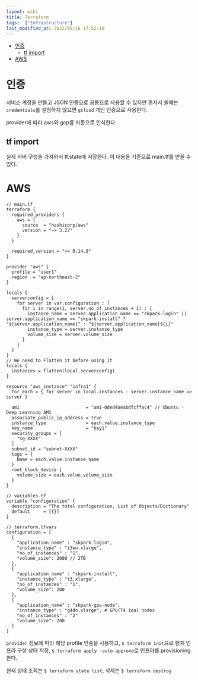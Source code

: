 ```yaml
---
layout: wiki 
title: Terraform
tags:  ["Infrastructure"]
last_modified_at: 2022/05/16 17:52:10
---
```


<!-- TOC -->

- [인증](#인증)
  - [tf import](#tf-import)
- [AWS](#aws)

<!-- /TOC -->

# 인증
서비스 계정을 만들고 JSON 인증으로 공통으로 사용할 수 있지만 혼자서 쓸때는 `credentials`를 설정하지 않으면 `gcloud` 개인 인증으로 사용한다.

provider에 따라 aws와 gcp를 자동으로 인식한다.

## tf import
실제 서버 구성을 가져와서 tf.state에 저장한다. 이 내용을 기준으로 main.tf를 만들 수 있다.

# AWS
```
// main.tf
terraform {
  required_providers {
    aws = {
      source  = "hashicorp/aws"
      version = "~> 3.27"
    }
  }

  required_version = ">= 0.14.9"
}

provider "aws" {
  profile = "user1"
  region  = "ap-northeast-2"
}

locals {
  serverconfig = [
    for server in var.configuration : [
      for i in range(1, server.no_of_instances + 1) : {
        instance_name = server.application_name == "skpark-login" || server.application_name == "skpark-install" ? "${server.application_name}" : "${server.application_name}${i}"
        instance_type = server.instance_type
        volume_size = server.volume_size
      }
    ]
  ]
}
// We need to Flatten it before using it
locals {
  instances = flatten(local.serverconfig)
}

resource "aws_instance" "infra1" {
  for_each = { for server in local.instances : server.instance_name => server }

  ami                         = "ami-0ded4aeabdfcffac4" // Ubuntu - Deep Learning AMI
  associate_public_ip_address = true
  instance_type               = each.value.instance_type
  key_name                    = "key1"
  security_groups = [
    "sg-XXXX"
  ]
  subnet_id = "subnet-XXXX"
  tags = {
    Name = each.value.instance_name
  }
  root_block_device {
    volume_size = each.value.volume_size
  }
}

// variables.tf
variable "configuration" {
  description = "The total configuration, List of Objects/Dictionary"
  default     = [{}]
}

// terraform.tfvars
configuration = [
  {
    "application_name" : "skpark-login",
    "instance_type" : "i3en.xlarge",
    "no_of_instances" : "1",
    "volume_size": 2000 // 2TB
  },
  {
    "application_name" : "skpark-install",
    "instance_type" : "t3.xlarge",
    "no_of_instances" : "1",
    "volume_size": 200 
  },
  {
    "application_name" : "skpark-gpu-node",
    "instance_type" : "g4dn.xlarge", # GPU(T4 1ea) nodes
    "no_of_instances" : "2"
    "volume_size": 200
  }
]
```

`provider` 정보에 따라 해당 profile 인증을 사용하고, `$ terraform init`으로 현재 인프라 구성 상태 저장, `$ terraform apply -auto-approve`로 인프라를 provisioning 한다.

현재 상태 조회는 `$ terraform state list`, 삭제는 `$ terraform destroy`